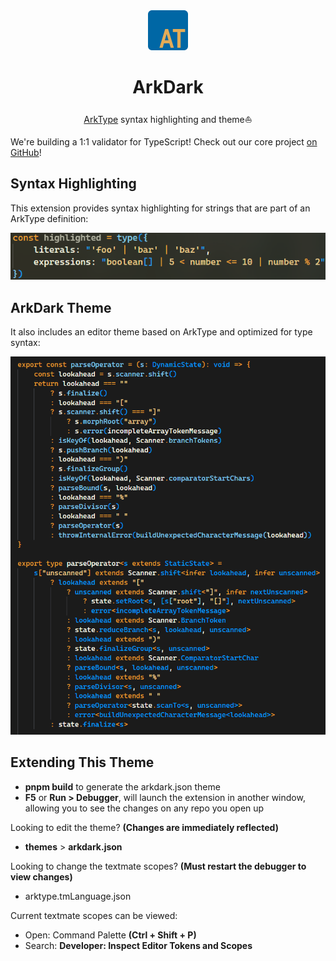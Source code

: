 <div align="center">
  <img src="https://github.com/arktypeio/arktype/raw/HEAD/dev/arkdark/icon.png" height="64px" />
  <h1>ArkDark</h1>
</div>
<div align="center">

[ArkType](https://arktype.io) syntax highlighting and theme⛵

</div>

We're building a 1:1 validator for TypeScript! Check out our core project [on GitHub](https://github.com/arktypeio/arktype)!

## Syntax Highlighting

This extension provides syntax highlighting for strings that are part of an ArkType definition:

![syntax highlighting](https://github.com/arktypeio/arktype/raw/HEAD/dev/arkdark/highlighting.png)

## ArkDark Theme

It also includes an editor theme based on ArkType and optimized for type syntax:

![theme](https://github.com/arktypeio/arktype/raw/HEAD/dev/arkdark/theme.png)

## Extending This Theme

-   **pnpm build** to generate the arkdark.json theme
-   **F5** or **Run > Debugger**, will launch the extension in another window, allowing you to see the changes on any repo you open up

Looking to edit the theme? **(Changes are immediately reflected)**

-   **themes** > **arkdark.json**

Looking to change the textmate scopes? **(Must restart the debugger to view changes)**

-   arktype.tmLanguage.json

Current textmate scopes can be viewed:

-   Open: Command Palette **(Ctrl + Shift + P)**
-   Search: **Developer: Inspect Editor Tokens and Scopes**
